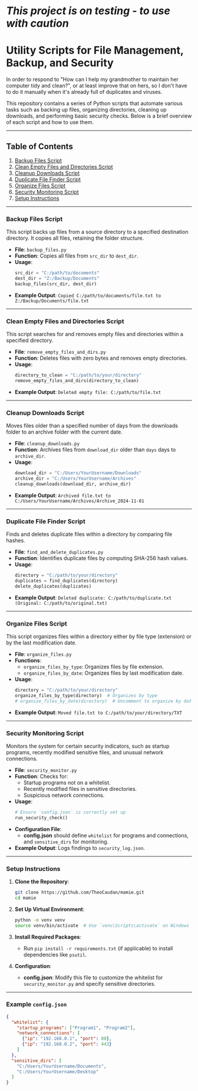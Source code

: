 # *This project is on testing - to use with caution*


# Utility Scripts for File Management, Backup, and Security

In order to respond to "How  can I help my grandmother to maintain her computer tidy and clean?", or at least improve that on hers, so I don't have to do it manually when it's already full of duplicates and viruses.

This repository contains a series of Python scripts that automate various tasks such as backing up files, organizing directories, cleaning up downloads, and performing basic security checks. Below is a brief overview of each script and how to use them.

---

## Table of Contents
1. [Backup Files Script](#backup-files-script)
2. [Clean Empty Files and Directories Script](#clean-empty-files-and-directories-script)
3. [Cleanup Downloads Script](#cleanup-downloads-script)
4. [Duplicate File Finder Script](#duplicate-file-finder-script)
5. [Organize Files Script](#organize-files-script)
6. [Security Monitoring Script](#security-monitoring-script)
7. [Setup Instructions](#setup-instructions)

---

### Backup Files Script

This script backs up files from a source directory to a specified destination directory. It copies all files, retaining the folder structure.

- **File**: `backup_files.py`
- **Function**: Copies all files from `src_dir` to `dest_dir`.
- **Usage**:
    ```python
    src_dir = "C:/path/to/documents"
    dest_dir = "Z:/Backup/Documents"
    backup_files(src_dir, dest_dir)
    ```
- **Example Output**: `Copied C:/path/to/documents/file.txt to Z:/Backup/Documents/file.txt`

---

### Clean Empty Files and Directories Script

This script searches for and removes empty files and directories within a specified directory.

- **File**: `remove_empty_files_and_dirs.py`
- **Function**: Deletes files with zero bytes and removes empty directories.
- **Usage**:
    ```python
    directory_to_clean = "C:/path/to/your/directory"
    remove_empty_files_and_dirs(directory_to_clean)
    ```
- **Example Output**: `Deleted empty file: C:/path/to/file.txt`

---

### Cleanup Downloads Script

Moves files older than a specified number of days from the downloads folder to an archive folder with the current date.

- **File**: `cleanup_downloads.py`
- **Function**: Archives files from `download_dir` older than `days` days to `archive_dir`.
- **Usage**:
    ```python
    download_dir = "C:/Users/YourUsername/Downloads"
    archive_dir = "C:/Users/YourUsername/Archives"
    cleanup_downloads(download_dir, archive_dir)
    ```
- **Example Output**: `Archived file.txt to C:/Users/YourUsername/Archives/Archive_2024-11-01`

---

### Duplicate File Finder Script

Finds and deletes duplicate files within a directory by comparing file hashes.

- **File**: `find_and_delete_duplicates.py`
- **Function**: Identifies duplicate files by computing SHA-256 hash values.
- **Usage**:
    ```python
    directory = "C:/path/to/your/directory"
    duplicates = find_duplicates(directory)
    delete_duplicates(duplicates)
    ```
- **Example Output**: `Deleted duplicate: C:/path/to/duplicate.txt (Original: C:/path/to/original.txt)`

---

### Organize Files Script

This script organizes files within a directory either by file type (extension) or by the last modification date.

- **File**: `organize_files.py`
- **Functions**:
  - `organize_files_by_type`: Organizes files by file extension.
  - `organize_files_by_date`: Organizes files by last modification date.
- **Usage**:
    ```python
    directory = "C:/path/to/your/directory"
    organize_files_by_type(directory)  # Organizes by type
    # organize_files_by_date(directory)  # Uncomment to organize by date
    ```
- **Example Output**: `Moved file.txt to C:/path/to/your/directory/TXT`

---

### Security Monitoring Script

Monitors the system for certain security indicators, such as startup programs, recently modified sensitive files, and unusual network connections.

- **File**: `security_monitor.py`
- **Function**: Checks for:
  - Startup programs not on a whitelist.
  - Recently modified files in sensitive directories.
  - Suspicious network connections.
- **Usage**:
    ```python
    # Ensure `config.json` is correctly set up
    run_security_check()
    ```
- **Configuration File**:
    - **config.json** should define `whitelist` for programs and connections, and `sensitive_dirs` for monitoring.
- **Example Output**: Logs findings to `security_log.json`.

---

### Setup Instructions

1. **Clone the Repository**:
    ```bash
    git clone https://github.com/TheoCaudan/mamie.git
    cd mamie
    ```

2. **Set Up Virtual Environment**:
    ```bash
    python -m venv venv
    source venv/bin/activate  # Use `venv\Scripts\activate` on Windows
    ```

3. **Install Required Packages**:
    - Run `pip install -r requirements.txt` (if applicable) to install dependencies like `psutil`.

4. **Configuration**:
    - **config.json**: Modify this file to customize the whitelist for `security_monitor.py` and specify sensitive directories.

---

### Example `config.json`

```json
{
  "whitelist": {
    "startup_programs": ["Program1", "Program2"],
    "network_connections": [
      {"ip": "192.168.0.1", "port": 80},
      {"ip": "192.168.0.2", "port": 443}
    ]
  },
  "sensitive_dirs": [
    "C:/Users/YourUsername/Documents",
    "C:/Users/YourUsername/Desktop"
  ]
}
